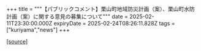 +++
title = """【パブリックコメント】栗山町地域防災計画（案）、栗山町水防計画（案）に関する意見の募集について"""
date = 2025-02-11T23:30:00.000Z
expiryDate = 2025-02-24T08:26:11.828Z
tags = ["kuriyama","news"]
+++


[[source]](https://www.town.kuriyama.hokkaido.jp/soshiki/28/30292.html)

